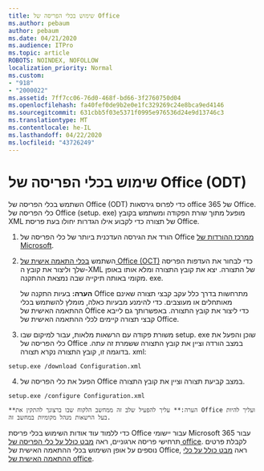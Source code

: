 ```yaml
---
title: שימוש בכלי הפריסה של Office
ms.author: pebaum
author: pebaum
ms.date: 04/21/2020
ms.audience: ITPro
ms.topic: article
ROBOTS: NOINDEX, NOFOLLOW
localization_priority: Normal
ms.custom:
- "918"
- "2000022"
ms.assetid: 7ff7cc06-76d0-468f-bd66-3f2760750d04
ms.openlocfilehash: fa40fef0de9b2e0e1fc329269c24e8bca9ed4146
ms.sourcegitcommit: 631cbb5f03e5371f0995e976536d24e9d13746c3
ms.translationtype: MT
ms.contentlocale: he-IL
ms.lasthandoff: 04/22/2020
ms.locfileid: "43726249"
---
```

# <a name="using-the-office-deployment-tool-odt"></a>שימוש בכלי הפריסה של Office (ODT)

השתמש בכלי הפריסה של Office (ODT) כדי לפרוס גירסאות office 365 של Office. כלי הפריסה של Office (setup. exe) מופעל מתוך שורת הפקודה ומשתמש בקובץ XML של תצורה כדי לקבוע אילו הגדרות יחולו בעת פריסת Office.
  
1. הורד את הגירסה העדכנית ביותר של כלי הפריסה של Office [ממרכז ההורדות של Microsoft](https://go.microsoft.com/fwlink/p/?LinkID=626065).

2. השתמש [בכלי התאמה אישית של Office (OCT)](https://config.office.com) כדי לבחור את העדפות הפריסה שלך וליצור את קובץ ה-XML של התצורה. יצא את קובץ התצורה ומלא אותו באופן מקומי באותה תיקייה שבה נמצאת ההתקנה. exe.

    **הערה:** בעיות התקנה של Office מתרחשות בדרך כלל עקב קבצי תצורה שאינם מאותחלים או מעוצבים. כדי להימנע מבעיות כאלה, מומלץ להשתמש בכלי ההתאמה האישית של Office כדי ליצור את קובץ התצורה. באפשרותך גם לייבא קבצי תצורה קיימים לכלי ההתאמה האישית של Office.

3. משורת פקודה עם הרשאות מלאות, עבור למיקום שבו setup. exe שוכן והפעל את כלי הפריסה של Office במצב הורדה וציין את קובץ התצורה ששמרת זה עתה. בדוגמה זו, קובץ התצורה נקרא תצורה. xml:
    
  ```
  setup.exe /download Configuration.xml  
  ```

4. הפעל את כלי הפריסה של Office במצב קביעת תצורה וציין את קובץ התצורה.
    
  ```
  setup.exe /configure Configuration.xml
  ```

    **הערה:** עליך להפעיל שלב זה ממחשב הלקוח שבו ברצונך להתקין את Office ועליך להיות בעל הרשאות מנהל מקומיות במחשב זה.

כדי ללמוד עוד אודות השימוש בכלי פריסת Office עבור יישומי Microsoft 365 עבור תרחישי פריסה ארגוניים, ראה [מבט כולל על כלי הפריסה של office](https://docs.microsoft.com/deployoffice/overview-of-the-office-2016-deployment-tool). לקבלת פרטים נוספים על אופן השימוש בכלי ההתאמה האישית של Office, ראה [מבט כולל על כלי ההתאמה האישית של office](https://docs.microsoft.com/DeployOffice/overview-of-the-office-customization-tool-for-click-to-run).
